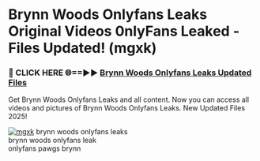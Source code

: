 # Brynn Woods Onlyfans Leaks Original Videos 0nlyFans Leaked - Files Updated! (mgxk)

<h3>🔴 CLICK HERE 🌐==►► <a href="https://tinyurl.com/2wckxsce" rel="nofollow">Brynn Woods Onlyfans Leaks Updated Files</a></h3>

Get Brynn Woods Onlyfans Leaks and all content. Now you can access all videos and pictures of Brynn Woods Onlyfans Leaks. New Updated Files 2025!

[![mgxk](https://i.imgur.com/AFduVYN.gif)](https://tinyurl.com/2wckxsce)
brynn woods onlyfans leaks<br>
brynn woods onlyfans leak<br>
onlyfans pawgs brynn